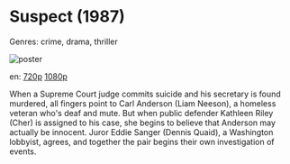 # Suspect (1987)

Genres: crime, drama, thriller

![poster](http://image.tmdb.org/t/p/w500/tI210KdrdWo7iNmKrW5MtaM7sko.jpg)

en:
  [720p](magnet:?xt=urn:btih:DFAFCB4885833A88E4069BD4FAC1D37D3BBD5C2E&tr=udp://glotorrents.pw:6969/announce&tr=udp://tracker.opentrackr.org:1337/announce&tr=udp://torrent.gresille.org:80/announce&tr=udp://tracker.openbittorrent.com:80&tr=udp://tracker.coppersurfer.tk:6969&tr=udp://tracker.leechers-paradise.org:6969&tr=udp://p4p.arenabg.ch:1337&tr=udp://tracker.internetwarriors.net:1337)
  [1080p](magnet:?xt=urn:btih:B0B636579DE734E750831D4B2DA48AE22694CD32&tr=udp://glotorrents.pw:6969/announce&tr=udp://tracker.opentrackr.org:1337/announce&tr=udp://torrent.gresille.org:80/announce&tr=udp://tracker.openbittorrent.com:80&tr=udp://tracker.coppersurfer.tk:6969&tr=udp://tracker.leechers-paradise.org:6969&tr=udp://p4p.arenabg.ch:1337&tr=udp://tracker.internetwarriors.net:1337)
  


When a Supreme Court judge commits suicide and his secretary is found murdered, all fingers point to Carl Anderson (Liam Neeson), a homeless veteran who's deaf and mute. But when public defender Kathleen Riley (Cher) is assigned to his case, she begins to believe that Anderson may actually be innocent. Juror Eddie Sanger (Dennis Quaid), a Washington lobbyist, agrees, and together the pair begins their own investigation of events.